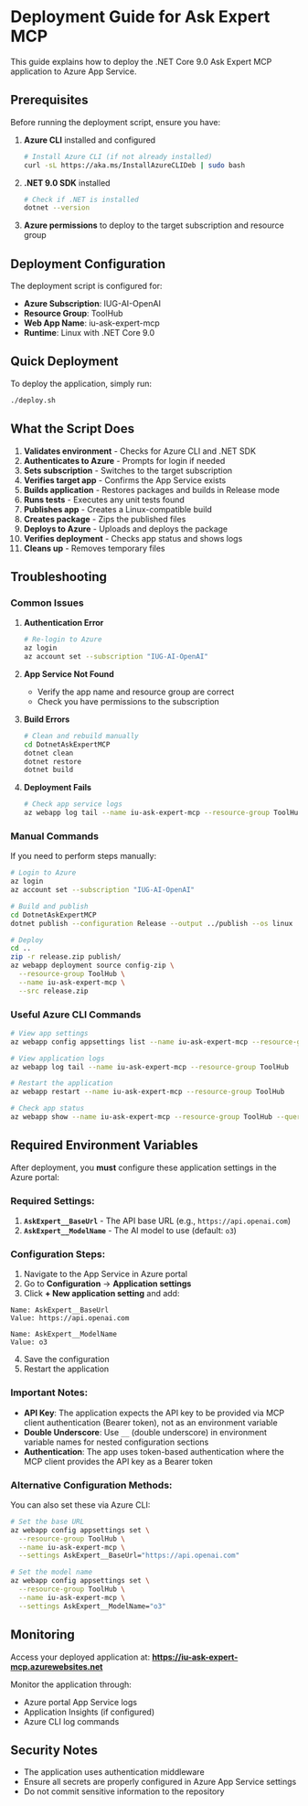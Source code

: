 # Deployment Guide for Ask Expert MCP

This guide explains how to deploy the .NET Core 9.0 Ask Expert MCP application to Azure App Service.

## Prerequisites

Before running the deployment script, ensure you have:

1. **Azure CLI** installed and configured
   ```bash
   # Install Azure CLI (if not already installed)
   curl -sL https://aka.ms/InstallAzureCLIDeb | sudo bash
   ```

2. **.NET 9.0 SDK** installed
   ```bash
   # Check if .NET is installed
   dotnet --version
   ```

3. **Azure permissions** to deploy to the target subscription and resource group

## Deployment Configuration

The deployment script is configured for:
- **Azure Subscription**: IUG-AI-OpenAI
- **Resource Group**: ToolHub
- **Web App Name**: iu-ask-expert-mcp
- **Runtime**: Linux with .NET Core 9.0

## Quick Deployment

To deploy the application, simply run:

```bash
./deploy.sh
```

## What the Script Does

1. **Validates environment** - Checks for Azure CLI and .NET SDK
2. **Authenticates to Azure** - Prompts for login if needed
3. **Sets subscription** - Switches to the target subscription
4. **Verifies target app** - Confirms the App Service exists
5. **Builds application** - Restores packages and builds in Release mode
6. **Runs tests** - Executes any unit tests found
7. **Publishes app** - Creates a Linux-compatible build
8. **Creates package** - Zips the published files
9. **Deploys to Azure** - Uploads and deploys the package
10. **Verifies deployment** - Checks app status and shows logs
11. **Cleans up** - Removes temporary files

## Troubleshooting

### Common Issues

1. **Authentication Error**
   ```bash
   # Re-login to Azure 
   az login
   az account set --subscription "IUG-AI-OpenAI"
   ```

2. **App Service Not Found**
   - Verify the app name and resource group are correct
   - Check you have permissions to the subscription

3. **Build Errors**
   ```bash
   # Clean and rebuild manually
   cd DotnetAskExpertMCP
   dotnet clean
   dotnet restore
   dotnet build
   ```

4. **Deployment Fails**
   ```bash
   # Check app service logs
   az webapp log tail --name iu-ask-expert-mcp --resource-group ToolHub
   ```

### Manual Commands

If you need to perform steps manually:

```bash
# Login to Azure
az login
az account set --subscription "IUG-AI-OpenAI"

# Build and publish
cd DotnetAskExpertMCP
dotnet publish --configuration Release --output ../publish --os linux

# Deploy
cd ..
zip -r release.zip publish/
az webapp deployment source config-zip \
  --resource-group ToolHub \
  --name iu-ask-expert-mcp \
  --src release.zip
```

### Useful Azure CLI Commands

```bash
# View app settings
az webapp config appsettings list --name iu-ask-expert-mcp --resource-group ToolHub

# View application logs
az webapp log tail --name iu-ask-expert-mcp --resource-group ToolHub

# Restart the application
az webapp restart --name iu-ask-expert-mcp --resource-group ToolHub

# Check app status
az webapp show --name iu-ask-expert-mcp --resource-group ToolHub --query "state"
```

## Required Environment Variables

After deployment, you **must** configure these application settings in the Azure portal:

### Required Settings:

1. **`AskExpert__BaseUrl`** - The API base URL (e.g., `https://api.openai.com`)
2. **`AskExpert__ModelName`** - The AI model to use (default: `o3`)

### Configuration Steps:

1. Navigate to the App Service in Azure portal
2. Go to **Configuration** → **Application settings**
3. Click **+ New application setting** and add:

```
Name: AskExpert__BaseUrl
Value: https://api.openai.com
```

```
Name: AskExpert__ModelName
Value: o3
```

4. Save the configuration
5. Restart the application

### Important Notes:

- **API Key**: The application expects the API key to be provided via MCP client authentication (Bearer token), not as an environment variable
- **Double Underscore**: Use `__` (double underscore) in environment variable names for nested configuration sections
- **Authentication**: The app uses token-based authentication where the MCP client provides the API key as a Bearer token

### Alternative Configuration Methods:

You can also set these via Azure CLI:

```bash
# Set the base URL
az webapp config appsettings set \
  --resource-group ToolHub \
  --name iu-ask-expert-mcp \
  --settings AskExpert__BaseUrl="https://api.openai.com"

# Set the model name
az webapp config appsettings set \
  --resource-group ToolHub \
  --name iu-ask-expert-mcp \
  --settings AskExpert__ModelName="o3"
```

## Monitoring

Access your deployed application at:
**https://iu-ask-expert-mcp.azurewebsites.net**

Monitor the application through:
- Azure portal App Service logs
- Application Insights (if configured)
- Azure CLI log commands

## Security Notes

- The application uses authentication middleware
- Ensure all secrets are properly configured in Azure App Service settings
- Do not commit sensitive information to the repository